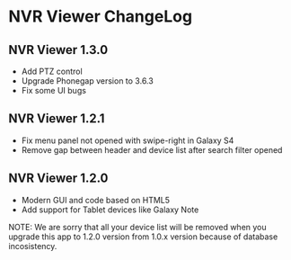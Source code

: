 NVR Viewer ChangeLog
====================

## NVR Viewer 1.3.0 ##

* Add PTZ control
* Upgrade Phonegap version to 3.6.3
* Fix some UI bugs


## NVR Viewer 1.2.1 ##

* Fix menu panel not opened with swipe-right in Galaxy S4
* Remove gap between header and device list after search filter opened


## NVR Viewer 1.2.0 ##

* Modern GUI and code based on HTML5
* Add support for Tablet devices like Galaxy Note

NOTE: We are sorry that all your device list will be removed when you upgrade this app to 1.2.0 version from 1.0.x version because of database incosistency.
